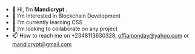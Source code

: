 - 👋 Hi, I’m <strong> Mandicrypt </strong>.
- 👀 I’m interested in 
 Blockchain Development
- 🌱 I’m currently learning CSS
- 💞️ I’m looking to collaborate on any project
- 📫 How to reach me on +2348113630328, offiamonday@yahoo.com or mandicrypt@gmail.com

<!---
Mandicrypt/Mandicrypt is a ✨ special ✨ repository because its `README.md` (this file) appears on your GitHub profile.
You can click the Preview link to take a look at your changes.
--->
